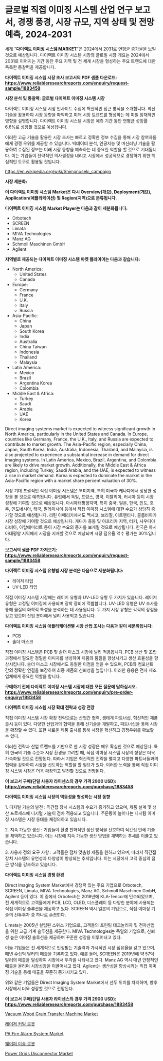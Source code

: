 <p><h1>글로벌 직접 이미징 시스템 산업 연구 보고서, 경쟁 풍경, 시장 규모, 지역 상태 및 전망 예측, 2024-2031</h1></p><p>세계 "<strong><a href="https://www.reliableresearchreports.com/direct-imaging-system-r1883458">다이렉트 이미징 시스템 MARKET</a></strong>"은 2024에서 2031로 연평균 증가율을 보일 것으로 예상됩니다. 다이렉트 이미징 시스템 시장의 글로벌 시장 개요는 2024에서 2031로 이어지는 기간 동안 주요 지역 및 전 세계 시장을 형성하는 주요 트렌드에 대한 독특한 통찰력을 제공합니다.</p>
<p><strong>다이렉트 이미징 시스템 시장 조사 보고서의 PDF 샘플 다운로드: <a href="https://www.reliableresearchreports.com/enquiry/request-sample/1883458">https://www.reliableresearchreports.com/enquiry/request-sample/1883458</a></strong></p>
<p><strong>시장 분석 및 통찰력: 글로벌 다이렉트 이미징 시스템 시장</strong></p>
<p><p>다이렉트 이미징 시스템 시장 인사이트 수집에 혁신적인 접근 방식을 소개합니다. 최신 기술을 활용하여 시장 동향을 파악하고 미래 시장 트렌드를 형성하는 데 미칠 잠재적인 영향을 설명합니다. 다이렉트 이미징 시스템 시장은 예측 기간 동안 연평균 성장률 6.6%로 성장할 것으로 예상됩니다.</p><p>이러한 고급 기술을 활용한 시장 조사는 빠르고 정확한 정보 수집을 통해 시장 참여자들에게 경쟁 우위를 제공할 수 있습니다. 빅데이터 분석, 인공지능 및 머신러닝 기술을 활용하여 수집된 정보는 미래 시장 동향을 예측하는 데 중요한 역할을 할 것으로 기대됩니다. 이는 기업들이 전략적인 의사결정을 내리고 시장에서 성공적으로 경쟁하기 위한 핵심적인 도구로 활용될 것입니다.</p></p>
<p><a href="%7CAUTHORITHY_DOMAIN_URL%7C">https://en.wikipedia.org/wiki/Shimonoseki_campaign</a></p>
<p><strong>시장 세분화:</strong></p>
<p><strong>이 다이렉트 이미징 시스템 Market은 다시 Overview(개요), Deployment(개요), Application(애플리케이션) 및 Region(지역)으로 분류됩니다.</strong></p>
<p><strong>다이렉트 이미징 시스템 Market Player는 다음과 같이 세분화됩니다:</strong></p>
<p><ul><li>Orbotech</li><li>SCREEN</li><li>Limata</li><li>MIVA Technologies</li><li>Manz AG</li><li>Schmoll Maschinen GmbH</li><li>Agilent</li></ul></p>
<p><strong>지역별로 제공되는 다이렉트 이미징 시스템 마켓 플레이어는 다음과 같습니다:</strong></p>
<p><ul>
    <li>
        North America:
        <ul>
            <li>United States</li>
            <li>Canada</li>
        </ul>
    </li>
    <li>
        Europe:
        <ul>
            <li>Germany</li>
            <li>France</li>
            <li>U.K.</li>
            <li>Italy</li>
            <li>Russia</li>
        </ul>
    </li>
    <li>
        Asia-Pacific:
        <ul>
            <li>China</li>
            <li>Japan</li>
            <li>South Korea</li>
            <li>India</li>
            <li>Australia</li>
            <li>China Taiwan</li>
            <li>Indonesia</li>
            <li>Thailand</li>
            <li>Malaysia</li>
        </ul>
    </li>
    <li>
        Latin America:
        <ul>
            <li>Mexico</li>
            <li>Brazil</li>
            <li>Argentina Korea</li>
            <li>Colombia</li>
        </ul>
    </li>
    <li>
        Middle East & Africa:
        <ul>
            <li>Turkey</li>
            <li>Saudi</li>
            <li>Arabia</li>
            <li>UAE</li>
            <li>Korea</li>
        </ul>
    </li>
    </ul></p>
<p><p>Direct imaging systems market is expected to witness significant growth in North America, particularly in the United States and Canada. In Europe, countries like Germany, France, the U.K., Italy, and Russia are expected to contribute to market growth. The Asia-Pacific region, especially China, Japan, South Korea, India, Australia, Indonesia, Thailand, and Malaysia, is also projected to experience a substantial increase in demand for direct imaging systems. In Latin America, Mexico, Brazil, Argentina, and Colombia are likely to drive market growth. Additionally, the Middle East & Africa region, including Turkey, Saudi Arabia, and the UAE, is expected to witness a rise in market demand. Korea is expected to dominate the market in the Asia-Pacific region with a market share percent valuation of 30%. </p><p>시장 기대 포괄적인 직접 이미징 시스템은 북미지역, 특히 미국과 캐나다에서 상당한 성장을 볼 것으로 예측됩니다. 유럽에서 독일, 프랑스, 영국, 이탈리아, 러시아 등이 시장 성장에 기여할 것으로 예상됩니다. 아시아태평양지역, 특히 중국, 일본, 한국, 인도, 호주, 인도네시아, 태국, 말레이시아 등에서 직접 이미징 시스템에 대한 수요가 상당히 증가할 것으로 예상됩니다. 라틴 아메리카에서도 멕시코, 브라질, 아르헨티나, 콜롬비아가 시장 성장에 기여할 것으로 예상됩니다. 게다가 중동 및 아프리카 지역, 터키, 사우디아라비아, 아랍에미리트 등이 시장 수요의 증가를 보게될 것으로 예상됩니다. 한국은 아시아태평양 지역에서 시장을 지배할 것으로 예상되며 시장 점유율 액수 평가는 30%입니다.</p></p>
<p><strong>보고서의 샘플 PDF 가져오기: <a href="https://www.reliableresearchreports.com/enquiry/request-sample/1883458">https://www.reliableresearchreports.com/enquiry/request-sample/1883458</a></strong></p>
<p><strong>다이렉트 이미징 시스템 유형별 시장 분석은 다음으로 세분화됩니다:</strong></p>
<p><ul><li>레이저 타입</li><li>UV-LED 타입</li></ul></p>
<p><p>직접 이미징 시스템 시장에는 레이저 유형과 UV-LED 유형 두 가지가 있습니다. 레이저 유형은 고정밀 이미징에 사용되며 광학 장비에 적합합니다. UV-LED 유형은 UV 조사를 통해 물질의 화학적 특성을 분석하는 데 사용됩니다. 두 가지 시장 유형은 각각의 장점을 갖고 있으며 산업 분야에서 널리 사용되고 있습니다.</p></p>
<p><strong>다이렉트 이미징 시스템 애플리케이션별 시장 산업 조사는 다음과 같이 세분화됩니다:</strong></p>
<p><ul><li>PCB</li><li>솔더 마스크</li></ul></p>
<p><p>직접 이미징 시스템은 PCB 및 솔더 마스크 시장에 널리 적용됩니다. PCB 생산 및 조립 과정에서 필요한 정밀한 이미지를 생성하여 제품의 품질을 향상시키고 생산 효율성을 향상시킵니다. 솔더 마스크 시장에서도 동일한 이점을 얻을 수 있으며, PCB와 컴포넌트 간의 정확한 연결을 보장하여 최종 제품의 신뢰성을 높입니다. 이러한 응용은 전자 제조업체에게 중요한 역할을 합니다.</p></p>
<p><strong>구매하기 전에 다이렉트 이미징 시스템 시장에 대한 모든 질문에 답하십시오. <a href="https://www.reliableresearchreports.com/enquiry/pre-order-enquiry/1883458">https://www.reliableresearchreports.com/enquiry/pre-order-enquiry/1883458</a></strong></p>
<p><strong>다이렉트 이미징 시스템 시장 확대 전략과 성장 전망</strong></p>
<p><p>직접 이미징 시스템 시장 확장 전략으로는 산업간 협력, 생태계 파트너십, 혁신적인 제품 출시 등이 있다. 다양한 산업과의 협력을 통해 신기술을 개발하고, 파트너십을 통해 시장을 확장할 수 있다. 또한 새로운 제품 출시를 통해 시장을 혁신하고 경쟁우위를 확보할 수 있다.</p><p>이러한 전략과 산업 트렌드를 기반으로 한 시장 성장은 매우 확실한 것으로 예상된다. 특히 한국의 기술 수준과 시장 환경을 고려할 때, 직접 이미징 시스템 시장의 성장은 더욱 가속화될 것으로 전망된다. 따라서 기업은 혁신적인 전략을 펼치고 다양한 파트너들과의 협력을 강화하여 시장을 선도하는 역할을 할 필요가 있다. 이러한 노력을 통해 직접 이미징 시스템 시장은 더욱 확장되고 발전할 것으로 전망된다.</p></p>
<p><strong>이 보고서 구매(단일 사용자 라이센스의 경우 가격 2900 USD): <a href="https://www.reliableresearchreports.com/purchase/1883458">https://www.reliableresearchreports.com/purchase/1883458</a></strong></p>
<p><strong>다이렉트 이미징 시스템 시장의 역동성을 형성하는 시장 동향</strong></p>
<p><p>1. 디지털 기술의 발전 : 직간접 장치 시스템의 수요가 증가하고 있으며, 제품 설계 및 생산 프로세스에 디지털 기술이 점차 적용되고 있습니다. 주문량이 늘어나는 디지턈 이미징 시스템은 시장 동태를 재정의하고 있습니다.</p><p>2. 지속 가능한 생산 : 기업들이 환경 친화적인 생산 방식을 선호하여 직간접 인쇄 기술을 채택하고 있습니다. 이는 시장에 지속 가능한 생산 방법을 채택하는 추세를 이끌고 있습니다.</p><p>3. 사용자 정의 요구 사항 : 고객들은 점차 맞춤형 제품을 원하고 있으며, 따라서 직간접 장치 시스템의 유연성과 다양성이 향상되는 추세입니다. 이는 시장에서 고객 중심의 접근 방식을 강조하고 있습니다.</p></p>
<p><strong>다이렉트 이미징 시스템 경쟁 환경</strong></p>
<p><p>Direct Imaging System Market에서 경쟁력 있는 주요 기업으로 Orbotech, SCREEN, Limata, MIVA Technologies, Manz AG, Schmoll Maschinen GmbH, Agilent 등이 있다. 이 중에서 Orbotech는 2018년에 KLA-Tencor에 인수되었으며, 전 세계적으로 고객들에게 PCB, LCD, OLED, 디스플레이 등 다양한 분야에 사용되는 직접 이미징 솔루션을 제공하고 있다. SCREEN 역시 일본의 기업으로, 직접 이미징 기술의 선두주자 중 하나로 손꼽힌다. </p><p>Limata는 2005년 설립된 스위스 기업으로, 고객들의 프린팅 테크놀러지 및 전자산업을 위한 고급 기계 솔루션을 제공한다. MIVA Technologies는 독일의 기업으로, 신뢰성 높은 이미징 솔루션을 제공하며 꾸준한 성장을 이루어내고 있다. </p><p>이들 기업들은 전 세계적으로 인정받는 기술력과 가시적인 시장 점유율을 갖고 있으며, 매년 수십억 달러의 매출을 기록하고 있다. 예를 들어, SCREEN은 2019년에 약 57억 달러의 매출을 달성하여 시장에서 두각을 나타내고 있다. Manz AG 역시 매년 안정적인 매출을 올리며 시장성장을 이끌어내고 있다. Agilent는 생산성을 향상시키는 직접 이미징 기술을 통해 매출을 꾸준히 증가시키고 있다. </p><p>위와 같은 기업들은 Direct Imaging System Market에서 선두 위치를 차지하며, 향후 시장에서 더욱 성장할 것으로 전망된다.</p></p>
<p><strong>이 보고서 구매(단일 사용자 라이센스의 경우 가격 2900 USD): <a href="https://www.reliableresearchreports.com/purchase/1883458">https://www.reliableresearchreports.com/purchase/1883458</a></strong></p>
<p><p><a href="https://github.com/nusratjahan12006/Market-Research-Report-List-1/blob/main/vacuum-wood-grain-transfer-machine-market.md">Vacuum Wood Grain Transfer Machine Market</a></p><p><a href="https://github.com/LuckeyCorbin/Market-Research-Report-List-2/blob/main/429857271904.md">레이저 커팅 로봇</a></p><p><a href="https://github.com/VincentButlerjXXf/Market-Research-Report-List-1/blob/main/pa-fire-alarm-system-market.md">PA Fire Alarm System Market</a></p><p><a href="https://github.com/shampaakter36/Market-Research-Report-List-2/blob/main/221258371903.md">웨이퍼 이송 로봇</a></p><p><a href="https://issuu.com/reportprime-2/docs/power-grids-disconnector-market-size-2030.pptx">Power Grids Disconnector Market</a></p></p>